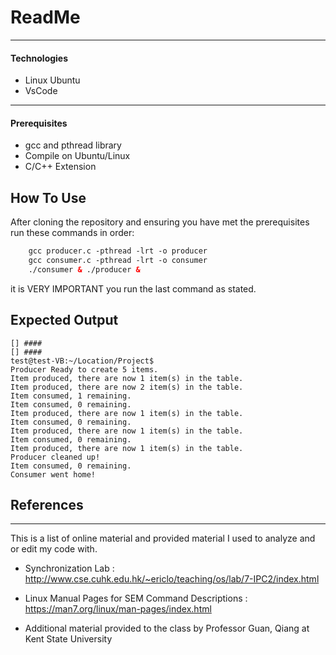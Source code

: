 # ReadMe


---

#### Technologies

- Linux Ubuntu
- VsCode

---


#### Prerequisites
- gcc and pthread library
- Compile on Ubuntu/Linux
- C/C++ Extension

## How To Use
After cloning the repository and ensuring you have met the prerequisites
run these commands in order:
```html
    gcc producer.c -pthread -lrt -o producer
    gcc consumer.c -pthread -lrt -o consumer
    ./consumer & ./producer &
```
it is VERY IMPORTANT you run the last command as stated.

## Expected Output
```
[] ####
[] ####
test@test-VB:~/Location/Project$
Producer Ready to create 5 items.
Item produced, there are now 1 item(s) in the table.
Item produced, there are now 2 item(s) in the table.
Item consumed, 1 remaining.
Item consumed, 0 remaining.
Item produced, there are now 1 item(s) in the table.
Item consumed, 0 remaining.
Item produced, there are now 1 item(s) in the table.
Item consumed, 0 remaining.
Item produced, there are now 1 item(s) in the table.
Producer cleaned up!
Item consumed, 0 remaining.
Consumer went home!
```

## References
---
This is a list of online material and provided material I used to analyze and or edit my code with.

- Synchronization Lab  : http://www.cse.cuhk.edu.hk/~ericlo/teaching/os/lab/7-IPC2/index.html

- Linux Manual Pages for SEM Command Descriptions : https://man7.org/linux/man-pages/index.html

- Additional material provided to the class by Professor Guan, Qiang at Kent State University
